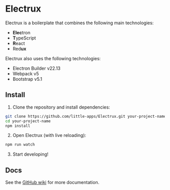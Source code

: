 # Electrux
Electrux is a boilerplate that combines the following main technologies:

 * **Elec**tron
 * **T**ypeScript
 * **R**eact
 * Red**ux**

Electrux also uses the following technologies:

 * Electron Builder v22.13
 * Webpack v5
 * Bootstrap v5.1

## Install

 1. Clone the repository and install dependencies:

```bash
git clone https://github.com/little-apps/Electrux.git your-project-name
cd your-project-name
npm install
```

 2. Open Electrux (with live reloading):

```bash
npm run watch
```

 3. Start developing!

## Docs

See the [GitHub wiki](https://github.com/little-apps/Electrux/wiki) for more documentation.
